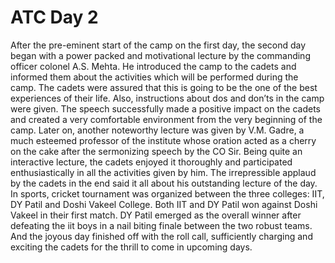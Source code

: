 #  ATC Day 2 

After the pre-eminent start of the camp on the first day, the second day began with a power packed and motivational lecture
by the commanding officer colonel A.S. Mehta. He introduced the camp to the cadets and informed them about the activities which
will be performed during the camp. The cadets were assured that this is going to be the one of the best experiences of their life.
Also, instructions about dos and don’ts in the camp were given. The speech successfully made a positive impact on the cadets and
created a very comfortable environment from the very beginning of the camp. Later on, another noteworthy lecture was given by V.M.
Gadre, a much esteemed professor of the institute whose oration acted as a cherry on the cake after the sermonizing speech by the
CO Sir. Being quite an interactive lecture, the cadets enjoyed it thoroughly and participated enthusiastically in all the activities
given by him. The irrepressible applaud by the cadets in the end said it all about his outstanding lecture of the day. In sports,
cricket tournament was organized between the three colleges: IIT, DY Patil and Doshi Vakeel College. Both IIT and DY Patil won
against Doshi Vakeel in their first match. DY Patil emerged as the overall winner after defeating the iit boys in a nail biting
finale between the two robust teams. And the joyous day finished off with the roll call, sufficiently charging and exciting the
cadets for the thrill to come in upcoming days.
